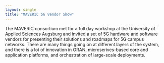 ```yaml
---
layout: single
title: "MAVERIC 5G Vendor Show"
---
```


The MAVERIC consortium met for a full day workshop at the University
of Applied Sciences Augsburg and invited a set of 5G hardware and
software vendors for presenting their solutions and roadmaps for 5G
campus networks. There are many things going on at different layers of
the system, and there is a lot of innovation in ORAN,
microserives-based core and application platforms, and orchestration
of large-scale deployments.
